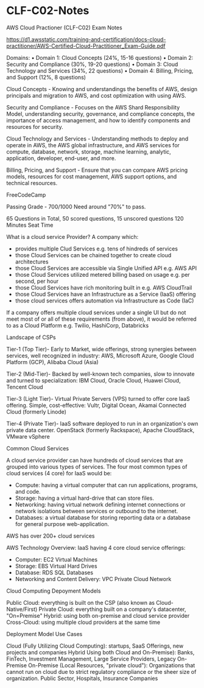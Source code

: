 # CLF-C02-Notes
AWS Cloud Practioner (CLF-C02) Exam Notes

https://d1.awsstatic.com/training-and-certification/docs-cloud-practitioner/AWS-Certified-Cloud-Practitioner_Exam-Guide.pdf

Domains:
• Domain 1: Cloud Concepts (24%, 15-16 questions)
• Domain 2: Security and Compliance (30%, 19-20 questions)
• Domain 3: Cloud Technology and Services (34%, 22 questions)
• Domain 4: Billing, Pricing, and Support (12%, 8 questions)

Cloud Concepts - Knowing and understandings the benefits of AWS, design principals and migration to AWS, and cost optimization with using AWS. 

Security and Compliance - Focuses on the AWS Shard Responsibility Model, understanding security, governance, and compliance concepts, the importance of access management, and how to identify components and resources for security.

Cloud Technology and Services - Understanding methods to deploy and operate in AWS, the AWS global infrastructure, and AWS services for compute, database, network, storage, machine learning, analytic, application, developer, end-user, and more.

Billing, Pricing, and Support - Ensure that you can compare AWS pricing models, resources for cost management, AWS support options, and technical resources. 

FreeCodeCamp

Passing Grade - 700/1000
Need around "70%" to pass. 

65 Questions in Total, 50 scored questions, 15 unscored questions
120 Minutes Seat Time

What is a cloud service Provider? A company which:
- provides multiple Clud Services e.g. tens of hindreds of services
- those Cloud Services can be chained together to create cloud architectures
- those Cloud Services are accessible via Single Unified API e.g. AWS API
- those Cloud Services utilized metered billing based on usage e.g. per second, per hour
- those Cloud Services have rich monitoring built in e.g. AWS CloudTrail
- those Cloud Services have an Infrastructure as a Service (IaaS) offering
- those cloud services offers automation via Infrastructure as Code (IaC)

If a company offers multiple cloud services under a single UI but do not meet most of or all of these requirements (from above), it would be referred to as a Cloud Platform e.g. Twilio, HashiCorp, Databricks

Landscape of CSPs

Tier-1 (Top Tier)- Early to Market, wide offerings, strong synergies between services, well recognized in industry:
AWS, Microsoft Azure, Google Cloud Platform (GCP), Alibaba Cloud (Asia)

Tier-2 (Mid-Tier)- Backed by well-known tech companies, slow to innovate and turned to specialization:
IBM Cloud, Oracle Cloud, Huawei Cloud, Tencent Cloud

Tier-3 (Light Tier)- Virtual Private Servers (VPS) turned to offer core IaaS offering. Simple, cost-effective:
Vultr, Digital Ocean, Akamai Connected Cloud (formerly Linode)

Tier-4 (Private Tier)- IaaS software deployed to run in an organization's own private data center.
OpenStack (formerly Rackspace), Apache CloudStack, VMware vSphere

Common Cloud Services

A cloud service provider can have hundreds of cloud services that are grouped into various types of services. The four most common types of cloud services (4 core) for IaaS would be:

- Compute: having a virtual computer that can run applications, programs, and code.
- Storage: having a virtual hard-drive that can store files.
- Networking: having virtual network defining internet connections or network isolations between services or outbound to the internet.
- Databases: a virtual database for storing reporting data or a database for general purpose web-application.

AWS has over 200+ cloud services

AWS Technology Overview: IaaS having 4 core cloud service offerings:
- Computer: EC2 Virtual Machines
- Storage: EBS Virtual Hard Drives
- Database: RDS SQL Databases
- Networking and Content Delivery: VPC Private Cloud Network

Cloud Computing Depoyment Models

Public Cloud: everything is built on the CSP (also known as Cloud-Native/First)
Private Cloud: everything built on a company's datacenter, "On=Premise"
Hybrid: using both on-premise and cloud service provider
Cross-Cloud: using multiple cloud providers at the same time

Deployment Model Use Cases

Cloud (Fully Utilizing Cloud Computing): startups, SaaS Offerings, new projects and companies
Hybrid Using both Cloud and On-Premise): Banks, FinTech, Investment Management, Large Service Providers, Legacy On-Premise
On-Premise (Local Resources, "private cloud"): Organizations that cannot run on cloud due to strict regulatory compliance or the sheer size of organization. Public Sector, Hospitals, Insurance Companies

